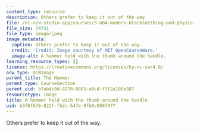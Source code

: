 ```yaml
---
content_type: resource
description: Others prefer to keep it out of the way.
file: /ol-ocw-studio-app/courses/3-a04-modern-blacksmithing-and-physical-metallurgy-fall-2008/b3f6f676822ffb2c547e9fb0c856f977_013.jpg
file_size: 74731
file_type: image/jpeg
image_metadata:
  caption: Others prefer to keep it out of the way.
  credit: 'Credit: Image courtesy of MIT OpenCourseWare.'
  image-alt: A hammer held with the thumb around the handle.
learning_resource_types: []
license: https://creativecommons.org/licenses/by-nc-sa/4.0/
ocw_type: OCWImage
parent_title: The Hammer
parent_type: CourseSection
parent_uid: b7ab4c8d-8278-0803-a0c4-f7f2a105e387
resourcetype: Image
title: A hammer held with the thumb around the handle
uid: b3f6f676-822f-fb2c-547e-9fb0c856f977
---
```

Others prefer to keep it out of the way.